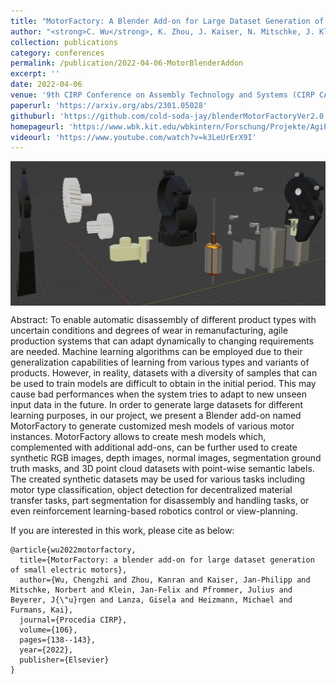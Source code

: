 ```yaml
---
title: "MotorFactory: A Blender Add-on for Large Dataset Generation of Small Electric Motors"
author: "<strong>C. Wu</strong>, K. Zhou, J. Kaiser, N. Mitschke, J. Klein, J. Pfrommer, J. Beyerer, G. Lanza, M. Heizmann, K. Furmans"
collection: publications
category: conferences
permalink: /publication/2022-04-06-MotorBlenderAddon
excerpt: ''
date: 2022-04-06
venue: '9th CIRP Conference on Assembly Technology and Systems (CIRP CATS)'
paperurl: 'https://arxiv.org/abs/2301.05028'
githuburl: 'https://github.com/cold-soda-jay/blenderMotorFactoryVer2.0'
homepageurl: 'https://www.wbk.kit.edu/wbkintern/Forschung/Projekte/AgiProbot/?site=home'
videourl: 'https://www.youtube.com/watch?v=k3LeUrErX9I'
---
```


<img src="../images/teasers/teaser_MotorBlenderAddon.png" alt="teaser_APES" style="display: block; margin: auto;">

Abstract: To enable automatic disassembly of different product types with uncertain conditions and degrees of wear in remanufacturing, agile production systems that can adapt dynamically to changing requirements are needed. Machine learning algorithms can be employed due to their generalization capabilities of learning from various types and variants of products. However, in reality, datasets with a diversity of samples that can be used to train models are difficult to obtain in the initial period. This may cause bad performances when the system tries to adapt to new unseen input data in the future. In order to generate large datasets for different learning purposes, in our project, we present a Blender add-on named MotorFactory to generate customized mesh models of various motor instances. MotorFactory allows to create mesh models which, complemented with additional add-ons, can be further used to create synthetic RGB images, depth images, normal images, segmentation ground truth masks, and 3D point cloud datasets with point-wise semantic labels. The created synthetic datasets may be used for various tasks including motor type classification, object detection for decentralized material transfer tasks, part segmentation for disassembly and handling tasks, or even reinforcement learning-based robotics control or view-planning.


If you are interested in this work, please cite as below:

```text
@article{wu2022motorfactory,
  title={MotorFactory: a blender add-on for large dataset generation of small electric motors},
  author={Wu, Chengzhi and Zhou, Kanran and Kaiser, Jan-Philipp and Mitschke, Norbert and Klein, Jan-Felix and Pfrommer, Julius and Beyerer, J{\"u}rgen and Lanza, Gisela and Heizmann, Michael and Furmans, Kai},
  journal={Procedia CIRP},
  volume={106},
  pages={138--143},
  year={2022},
  publisher={Elsevier}
}
```
